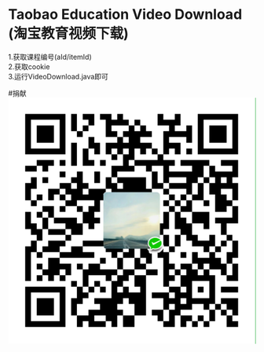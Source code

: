 
# Taobao Education Video Download (淘宝教育视频下载)

1.获取课程编号(aId/itemId)<br r/>
2.获取cookie<br r/>
3.运行VideoDownload.java即可

#捐献
![Alt text](xxx.png)
